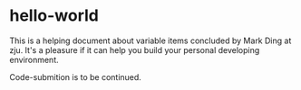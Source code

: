 # hello-world

This is a helping document about variable items concluded by Mark Ding at zju. It's a pleasure if it can help you build your personal developing environment.  

Code-submition is to be continued.  

